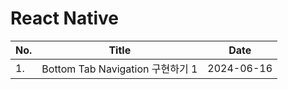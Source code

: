 # React Native

| No. | Title                            | Date       |
| --- | -------------------------------- | ---------- |
| 1.  | Bottom Tab Navigation 구현하기 1 | 2024-06-16 |

<br />
